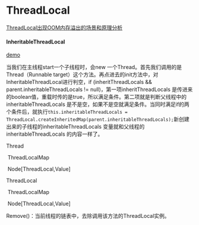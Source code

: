 # ThreadLocal

[ThreadLocal出现OOM内存溢出的场景和原理分析](https://www.cnblogs.com/jobbible/p/13364292.html)







#### InheritableThreadLocal

[demo](https://zhuanlan.zhihu.com/p/101780720)

当我们在主线程start一个子线程时，会new 一个Thread。首先我们调用的是Thread（Runnable target）这个方法。再点进去的init方法中，对InheritableThreadLocal进行判空，if (inheritThreadLocals && parent.inheritableThreadLocals != null)，第一项inheritThreadLocals 是传进来的boolean值，重载时传的是true，所以满足条件。第二项就是判断父线程中的inheritableThreadLocals 是不是空，如果不是空就满足条件。当同时满足if的两个条件后，就执行`this.inheritableThreadLocals = ThreadLocal.createInheritedMap(parent.inheritableThreadLocals);`新创建出来的子线程的inheritableThreadLocals 变量就和父线程的inheritableThreadLocals 的内容一样了。





Thread

​	ThreadLocalMap

​		Node[ThreadLocal,Value]

ThreadLocal

​	ThreadLocalMap

​		Node[ThreadLocal,Value]

Remove()：当前线程的链表中，去除调用该方法的ThreadLocal实例。







